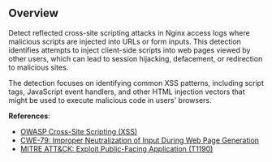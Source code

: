 ## Overview

Detect reflected cross-site scripting attacks in Nginx access logs where malicious scripts are injected into URLs or form inputs. This detection identifies attempts to inject client-side scripts into web pages viewed by other users, which can lead to session hijacking, defacement, or redirection to malicious sites.

The detection focuses on identifying common XSS patterns, including script tags, JavaScript event handlers, and other HTML injection vectors that might be used to execute malicious code in users' browsers.

**References**:
- [OWASP Cross-Site Scripting (XSS)](https://owasp.org/www-community/attacks/xss/)
- [CWE-79: Improper Neutralization of Input During Web Page Generation](https://cwe.mitre.org/data/definitions/79.html)
- [MITRE ATT&CK: Exploit Public-Facing Application (T1190)](https://attack.mitre.org/techniques/T1190/) 